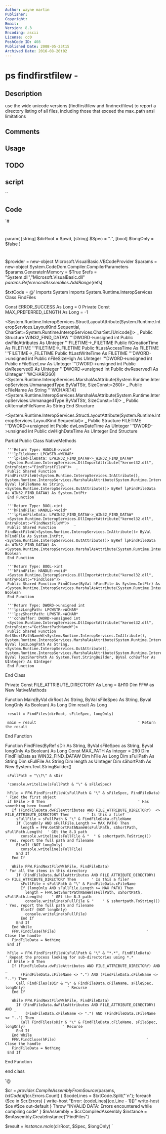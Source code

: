```yaml
---
Author: wayne martin
Publisher: 
Copyright: 
Email: 
Version: 8.3
Encoding: ascii
License: cc0
PoshCode ID: 408
Published Date: 2008-05-23t15
Archived Date: 2016-08-20t02
---
```


# ps findfirstfilew - 

## Description

use the wide unicode versions (findfirstfilew and findnextfilew) to report a directory listing of all files, including those that exceed the max_path ansi limitations

## Comments



## Usage



## TODO



## script

``

## Code

`#
 #
 param(
    [string] $dirRoot = $pwd,
    [string] $Spec = "*.*",
    [bool] $longOnly = $false
    )
 
 #
 #
 #
 #
 #
 #
 #
 #
 
 $provider = new-object Microsoft.VisualBasic.VBCodeProvider
 $params = new-object System.CodeDom.Compiler.CompilerParameters
 $params.GenerateInMemory = $True
 $refs = "System.dll","Microsoft.VisualBasic.dll"
 $params.ReferencedAssemblies.AddRange($refs)
 
 $txtCode = @'
 Imports System
 Imports System.Runtime.InteropServices
 Class FindFiles
 
 Const ERROR_SUCCESS As Long = 0
 Private Const MAX_PREFERRED_LENGTH As Long = -1
 
 <System.Runtime.InteropServices.StructLayoutAttribute(System.Runtime.InteropServices.LayoutKind.Sequential, CharSet:=System.Runtime.InteropServices.CharSet.[Unicode])>  _
 Public Structure WIN32_FIND_DATAW
     '''DWORD->unsigned int
     Public dwFileAttributes As UInteger
     '''FILETIME->_FILETIME
     Public ftCreationTime As FILETIME
     '''FILETIME->_FILETIME
     Public ftLastAccessTime As FILETIME
     '''FILETIME->_FILETIME
     Public ftLastWriteTime As FILETIME
     '''DWORD->unsigned int
     Public nFileSizeHigh As UInteger
     '''DWORD->unsigned int
     Public nFileSizeLow As UInteger
     '''DWORD->unsigned int
     Public dwReserved0 As UInteger
     '''DWORD->unsigned int
     Public dwReserved1 As UInteger
     '''WCHAR[260]
     <System.Runtime.InteropServices.MarshalAsAttribute(System.Runtime.InteropServices.UnmanagedType.ByValTStr, SizeConst:=260)>  _
     Public cFileName As String
     '''WCHAR[14]
     <System.Runtime.InteropServices.MarshalAsAttribute(System.Runtime.InteropServices.UnmanagedType.ByValTStr, SizeConst:=14)>  _
     Public cAlternateFileName As String
 End Structure
 
 <System.Runtime.InteropServices.StructLayoutAttribute(System.Runtime.InteropServices.LayoutKind.Sequential)>  _
 Public Structure FILETIME
     '''DWORD->unsigned int
     Public dwLowDateTime As UInteger
     '''DWORD->unsigned int
     Public dwHighDateTime As UInteger
 End Structure
 
 Partial Public Class NativeMethods
     
     '''Return Type: HANDLE->void*
     '''lpFileName: LPCWSTR->WCHAR*
     '''lpFindFileData: LPWIN32_FIND_DATAW->_WIN32_FIND_DATAW*
     <System.Runtime.InteropServices.DllImportAttribute("kernel32.dll", EntryPoint:="FindFirstFileW")>  _
     Public Shared Function FindFirstFileW(<System.Runtime.InteropServices.InAttribute(), System.Runtime.InteropServices.MarshalAsAttribute(System.Runtime.InteropServices.UnmanagedType.LPWStr)> ByVal lpFileName As String, <System.Runtime.InteropServices.OutAttribute()> ByRef lpFindFileData As WIN32_FIND_DATAW) As System.IntPtr
     End Function
    
     '''Return Type: BOOL->int
     '''hFindFile: HANDLE->void*
     '''lpFindFileData: LPWIN32_FIND_DATAW->_WIN32_FIND_DATAW*
     <System.Runtime.InteropServices.DllImportAttribute("kernel32.dll", EntryPoint:="FindNextFileW")>  _
     Public Shared Function FindNextFileW(<System.Runtime.InteropServices.InAttribute()> ByVal hFindFile As System.IntPtr, <System.Runtime.InteropServices.OutAttribute()> ByRef lpFindFileData As WIN32_FIND_DATAW) As <System.Runtime.InteropServices.MarshalAsAttribute(System.Runtime.InteropServices.UnmanagedType.Bool)> Boolean
     End Function
 
     '''Return Type: BOOL->int
     '''hFindFile: HANDLE->void*
     <System.Runtime.InteropServices.DllImportAttribute("kernel32.dll", EntryPoint:="FindClose")>  _
     Public Shared Function FindClose(ByVal hFindFile As System.IntPtr) As <System.Runtime.InteropServices.MarshalAsAttribute(System.Runtime.InteropServices.UnmanagedType.Bool)> Boolean
     End Function
 
     '''Return Type: DWORD->unsigned int
     '''lpszLongPath: LPCWSTR->WCHAR*
     '''lpszShortPath: LPWSTR->WCHAR*
     '''cchBuffer: DWORD->unsigned int
     <System.Runtime.InteropServices.DllImportAttribute("kernel32.dll", EntryPoint:="GetShortPathNameW")>  _
     Public Shared Function GetShortPathNameW(<System.Runtime.InteropServices.InAttribute(), System.Runtime.InteropServices.MarshalAsAttribute(System.Runtime.InteropServices.UnmanagedType.LPWStr)> ByVal lpszLongPath As String, <System.Runtime.InteropServices.OutAttribute(), System.Runtime.InteropServices.MarshalAsAttribute(System.Runtime.InteropServices.UnmanagedType.LPWStr)> ByVal lpszShortPath As System.Text.StringBuilder, ByVal cchBuffer As UInteger) As UInteger
     End Function
 
 End Class
 
 
 Private Const FILE_ATTRIBUTE_DIRECTORY As Long = &H10
     Dim FFW as New NativeMethods
 
 Function Main(ByVal dirRoot As String, ByVal sFileSpec As String, Byval longOnly As Boolean) As Long
     Dim result As Long
 
     result = FindFiles(dirRoot, sFileSpec, longOnly) 
 
     main = result												' Return the result
 End Function
 
 Function FindFiles(ByRef sDir As String, ByVal sFileSpec as String, Byval longOnly As Boolean) As Long
     Const MAX_PATH As Integer = 260
     Dim FindFileData as WIN32_FIND_DATAW
     Dim hFile As Long
     Dim sFullPath As String
     Dim sFullFile As String
     Dim length as UInteger
     Dim sShortPath As New System.Text.StringBuilder()
 
 
     sFullPath = "\\?\" & sDir
 
     'console.writeline(sFullPath & "\" & sFileSpec)
 
     hFile = FFW.FindFirstFileW(sFullPath & "\" & sFileSpec, FindFileData)						' Find the first object
     if hFile > 0 Then											' Has something been found?
       If (FindFileData.dwFileAttributes AND FILE_ATTRIBUTE_DIRECTORY)  <> FILE_ATTRIBUTE_DIRECTORY Then		' Is this a file?
         sFullFile = sFullPath & "\" & FindFileData.cFileName
         If (longOnly AND sFullFile.Length >= MAX_PATH) Then
           length = FFW.GetShortPathNameW(sFullPath, sShortPath, sFullPath.Length)	' GEt the 8.3 path
           console.writeline(sFullFile & "	" & sshortpath.ToString())						' Yes, report the full path and filename
         ElseIf (NOT longOnly)
           console.writeline(sFullFile)
         End If
       End If
 
       While FFW.FindNextFileW(hFile, FindFileData)								' For all the items in this directory
         If (FindFileData.dwFileAttributes AND FILE_ATTRIBUTE_DIRECTORY) <> FILE_ATTRIBUTE_DIRECTORY Then		' Is this a file?
           sFullFile = sFullPath & "\" & FindFileData.cFileName
           If (longOnly AND sFullFile.Length >= MAX_PATH) Then
             length = FFW.GetShortPathNameW(sFullPath, sShortPath, sFullPath.Length)	' GEt the 8.3 path
             console.writeline(sFullFile & "	" & sshortpath.ToString())		' Yes, report the full path and filename
           ElseIf (NOT longOnly)
             console.writeline(sFullFile)
           End If
         End If
       End While
       FFW.FindClose(hFile)											' Close the handle
       FindFileData = Nothing
     End If
 
     hFile = FFW.FindFirstFileW(sFullPath & "\" & "*.*", FindFileData)						' Repeat the process looking for sub-directories using *.*
     if hFile > 0 Then
       If (FindFileData.dwFileAttributes AND FILE_ATTRIBUTE_DIRECTORY) AND _
           (FindFileData.cFileName <> ".") AND (FindFileData.cFileName <> "..") Then
         Call FindFiles(sDir & "\" & FindFileData.cFileName, sFileSpec, longOnly)					' Recurse
       End If
 
       While FFW.FindNextFileW(hFile, FindFileData)
         If (FindFileData.dwFileAttributes AND FILE_ATTRIBUTE_DIRECTORY) AND _
             (FindFileData.cFileName <> ".") AND (FindFileData.cFileName <> "..") Then
           Call FindFiles(sDir & "\" & FindFileData.cFileName, sFileSpec, longOnly)					' Recurse
         End If
       End While
       FFW.FindClose(hFile)											' Close the handle
       FindFileData = Nothing
     End If
 
 End Function
 
 end class
 
 '@
 
 
 $cr = $provider.CompileAssemblyFromSource($params, $txtCode)
 if ($cr.Errors.Count) {
     $codeLines = $txtCode.Split("`n");
     foreach ($ce in $cr.Errors)
     {
         write-host "Error: $($codeLines[$($ce.Line - 1)])"
         write-host $ce
         #$ce out-default
     }
     Throw "INVALID DATA: Errors encountered while compiling code"
  }
 $mAssembly = $cr.CompiledAssembly
 $instance = $mAssembly.CreateInstance("FindFiles")
 
 $result = $instance.main($dirRoot, $Spec, $longOnly)
`

